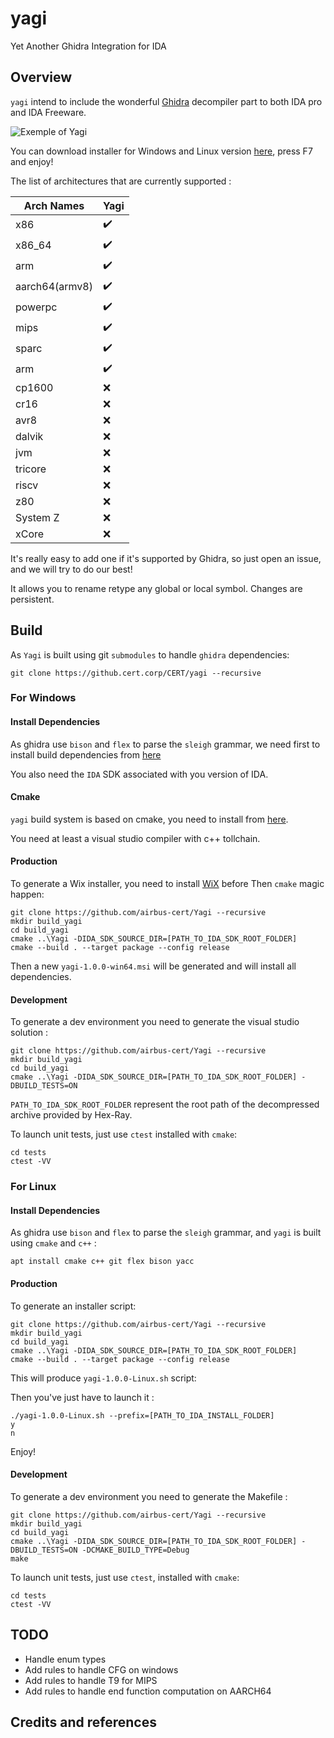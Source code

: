 # yagi
Yet Another Ghidra Integration for IDA

## Overview

`yagi` intend to include the wonderful [Ghidra](https://github.com/NationalSecurityAgency/ghidra) decompiler part to both IDA pro and IDA Freeware.

![Exemple of Yagi](.img/yagi.gif)

You can download installer for Windows and Linux version [here](https://github.com/airbus-cert/Yagi/releases), press F7 and enjoy!

The list of architectures that are currently supported :

|Arch Names|Yagi|
|----------|-----------|
|x86|✔️|
|x86_64|✔️|
|arm|✔️|
|aarch64(armv8)|✔️|
|powerpc|✔️|
|mips|✔️|
|sparc|✔️|
|arm|✔️|
|cp1600|❌|
|cr16|❌|
|avr8|❌|
|dalvik|❌|
|jvm|❌|
|tricore|❌|
|riscv|❌|
|z80|❌|
|System Z|❌|
|xCore|❌|

It's really easy to add one if it's supported by Ghidra, so just open an issue, and we will try to do our best!

It allows you to rename retype any global or local symbol. Changes are persistent.

## Build

As `Yagi` is built using git `submodules` to handle `ghidra` dependencies:
```
git clone https://github.cert.corp/CERT/yagi --recursive
```

### For Windows

#### Install Dependencies

As ghidra use `bison` and `flex` to parse  the `sleigh` grammar, we need first to install build dependencies from [here](https://github.com/lexxmark/winflexbison/releases/tag/v2.5.24)

You also need the `IDA` SDK associated with you version of IDA.

#### Cmake

`yagi` build system is based on cmake, you need to install from [here](https://github.com/Kitware/CMake/releases/download/v3.20.4/cmake-3.20.4-windows-x86_64.msi).

You need at least a visual studio compiler with c++ tollchain.

#### Production

To generate a Wix installer, you need to install [WiX](http://wixtoolset.org/releases/v3.11.1/stable) before
Then `cmake` magic happen:

```
git clone https://github.com/airbus-cert/Yagi --recursive
mkdir build_yagi
cd build_yagi
cmake ..\Yagi -DIDA_SDK_SOURCE_DIR=[PATH_TO_IDA_SDK_ROOT_FOLDER]
cmake --build . --target package --config release
```

Then a new `yagi-1.0.0-win64.msi` will be generated and will install all dependencies.

#### Development

To generate a dev environment you need to generate the visual studio solution :

```
git clone https://github.com/airbus-cert/Yagi --recursive
mkdir build_yagi
cd build_yagi
cmake ..\Yagi -DIDA_SDK_SOURCE_DIR=[PATH_TO_IDA_SDK_ROOT_FOLDER] -DBUILD_TESTS=ON
```

`PATH_TO_IDA_SDK_ROOT_FOLDER` represent the root path of the decompressed archive provided by Hex-Ray. 

To launch unit tests, just use `ctest` installed with `cmake`:

```
cd tests
ctest -VV
```

### For Linux

#### Install Dependencies

As ghidra use `bison` and `flex` to parse  the `sleigh` grammar, and `yagi` is built using `cmake` and `c++` :

```
apt install cmake c++ git flex bison yacc
```

#### Production

To generate an installer script:

```
git clone https://github.com/airbus-cert/Yagi --recursive
mkdir build_yagi
cd build_yagi
cmake ..\Yagi -DIDA_SDK_SOURCE_DIR=[PATH_TO_IDA_SDK_ROOT_FOLDER]
cmake --build . --target package --config release
```

This will produce `yagi-1.0.0-Linux.sh` script:

Then you've just have to launch it :

```
./yagi-1.0.0-Linux.sh --prefix=[PATH_TO_IDA_INSTALL_FOLDER]
y
n
```

Enjoy!

#### Development

To generate a dev environment you need to generate the Makefile :

```
git clone https://github.com/airbus-cert/Yagi --recursive
mkdir build_yagi
cd build_yagi
cmake ..\Yagi -DIDA_SDK_SOURCE_DIR=[PATH_TO_IDA_SDK_ROOT_FOLDER] -DBUILD_TESTS=ON -DCMAKE_BUILD_TYPE=Debug
make
```

To launch unit tests, just use `ctest`, installed with `cmake`:

```
cd tests
ctest -VV
```

## TODO

* Handle enum types
* Add rules to handle CFG on windows
* Add rules to handle T9 for MIPS
* Add rules to handle end function computation on AARCH64

## Credits and references

